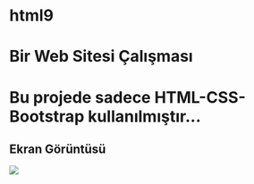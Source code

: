 # html9

<h1> Bir Web Sitesi Çalışması</h1>

<h1>Bu projede sadece HTML-CSS-Bootstrap kullanılmıştır...</h1>

<h2>Ekran Görüntüsü</h2>

![](ekran.gif)